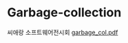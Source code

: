 # Garbage-collection
씨애랑 소프트웨어전시회
[garbage_col.pdf](https://github.com/swParkingLot/Garbage-collection/files/10063769/garbage_col.pdf)
